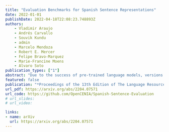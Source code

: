 ```yaml
---
title: "Evaluation Benchmarks for Spanish Sentence Representations"
date: 2022-01-01
publishDate: 2022-04-18T22:08:23.748893Z
authors:
    - Vladimir Araujo
    - Andrés Carvallo
    - Souvik Kundu
    - admin
    - Marcelo Mendoza
    - Robert E. Mercer
    - Felipe Bravo-Marquez
    - Marie-Francine Moens
    - Alvaro Soto
publication_types: ["1"]
abstract: "Due to the success of pre-trained language models, versions of languages other than English have been released in recent years. This fact implies the need for resources to evaluate these models. In the case of Spanish, there are few ways to systematically assess the models' quality. In this paper, we narrow the gap by building two evaluation benchmarks. Inspired by previous work (Conneau and Kiela, 2018; Chen et al., 2019), we introduce Spanish SentEval and Spanish DiscoEval, aiming to assess the capabilities of stand-alone and discourse-aware sentence representations, respectively. Our benchmarks include considerable pre-existing and newly constructed datasets that address different tasks from various domains. In addition, we evaluate and analyze the most recent pre-trained Spanish language models to exhibit their capabilities and limitations. As an example, we discover that for the case of discourse evaluation tasks, mBERT, a language model trained on multiple languages, usually provides a richer latent representation than models trained only with documents in Spanish. We hope our contribution will motivate a fairer, more comparable, and less cumbersome way to evaluate future Spanish language models."
featured: false
publication: "*Proceedings of the 13th Edition of The Language Resources and Evaluation Conference (LREC), Marseille, France.* (to appear)"
url_pdf: https://arxiv.org/abs/2204.07571
url_code: https://github.com/OpenCENIA/Spanish-Sentence-Evaluation
# url_slides: 
# url_video:

links:
- name: arXiv
  url: https://arxiv.org/abs/2204.07571
---
```


